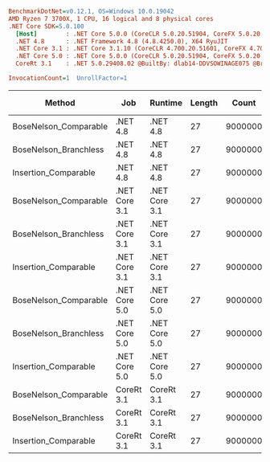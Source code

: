 ``` ini

BenchmarkDotNet=v0.12.1, OS=Windows 10.0.19042
AMD Ryzen 7 3700X, 1 CPU, 16 logical and 8 physical cores
.NET Core SDK=5.0.100
  [Host]        : .NET Core 5.0.0 (CoreCLR 5.0.20.51904, CoreFX 5.0.20.51904), X64 RyuJIT
  .NET 4.8      : .NET Framework 4.8 (4.8.4250.0), X64 RyuJIT
  .NET Core 3.1 : .NET Core 3.1.10 (CoreCLR 4.700.20.51601, CoreFX 4.700.20.51901), X64 RyuJIT
  .NET Core 5.0 : .NET Core 5.0.0 (CoreCLR 5.0.20.51904, CoreFX 5.0.20.51904), X64 RyuJIT
  CoreRt 3.1    : .NET 5.0.29408.02 @BuiltBy: dlab14-DDVSOWINAGE075 @Branch: master @Commit: 4ce1c21ac0d4d1a3b7f7a548214966f69ac9f199, X64 AOT

InvocationCount=1  UnrollFactor=1  

```
|                Method |           Job |       Runtime | Length |   Count |     Mean |   Error |  StdDev |   Median | Gen 0 | Gen 1 | Gen 2 | Allocated |
|---------------------- |-------------- |-------------- |------- |-------- |---------:|--------:|--------:|---------:|------:|------:|------:|----------:|
| BoseNelson_Comparable |      .NET 4.8 |      .NET 4.8 |     27 | 9000000 | 131.8 ms | 0.38 ms | 0.36 ms | 131.7 ms |     - |     - |     - |         - |
| BoseNelson_Branchless |      .NET 4.8 |      .NET 4.8 |     27 | 9000000 | 239.4 ms | 0.47 ms | 0.42 ms | 239.6 ms |     - |     - |     - |         - |
|  Insertion_Comparable |      .NET 4.8 |      .NET 4.8 |     27 | 9000000 | 163.6 ms | 0.27 ms | 0.24 ms | 163.6 ms |     - |     - |     - |         - |
| BoseNelson_Comparable | .NET Core 3.1 | .NET Core 3.1 |     27 | 9000000 | 124.3 ms | 0.17 ms | 0.14 ms | 124.2 ms |     - |     - |     - |         - |
| BoseNelson_Branchless | .NET Core 3.1 | .NET Core 3.1 |     27 | 9000000 | 244.8 ms | 0.35 ms | 0.29 ms | 244.8 ms |     - |     - |     - |    1384 B |
|  Insertion_Comparable | .NET Core 3.1 | .NET Core 3.1 |     27 | 9000000 | 116.3 ms | 2.28 ms | 3.05 ms | 118.5 ms |     - |     - |     - |         - |
| BoseNelson_Comparable | .NET Core 5.0 | .NET Core 5.0 |     27 | 9000000 | 123.8 ms | 0.14 ms | 0.12 ms | 123.8 ms |     - |     - |     - |         - |
| BoseNelson_Branchless | .NET Core 5.0 | .NET Core 5.0 |     27 | 9000000 | 246.8 ms | 0.79 ms | 0.74 ms | 246.5 ms |     - |     - |     - |      48 B |
|  Insertion_Comparable | .NET Core 5.0 | .NET Core 5.0 |     27 | 9000000 | 111.9 ms | 1.86 ms | 1.74 ms | 110.9 ms |     - |     - |     - |         - |
| BoseNelson_Comparable |    CoreRt 3.1 |    CoreRt 3.1 |     27 | 9000000 | 124.4 ms | 1.46 ms | 1.36 ms | 124.9 ms |     - |     - |     - |         - |
| BoseNelson_Branchless |    CoreRt 3.1 |    CoreRt 3.1 |     27 | 9000000 | 200.9 ms | 0.58 ms | 0.49 ms | 200.9 ms |     - |     - |     - |         - |
|  Insertion_Comparable |    CoreRt 3.1 |    CoreRt 3.1 |     27 | 9000000 | 120.4 ms | 2.39 ms | 3.58 ms | 121.9 ms |     - |     - |     - |         - |
